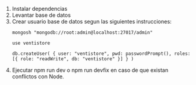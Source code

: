 1. Instalar dependencias
2. Levantar base de datos
3. Crear usuario base de datos segun las siguientes instrucciones:
   ```
   mongosh "mongodb://root:admin@localhost:27017/admin"
   ```
   ```
   use ventistore
   ```
   ```
   db.createUser( { user: "ventistore", pwd: passwordPrompt(), roles: [{ role: "readWrite", db: "ventistore" }] } )
   ```
5. Ejecutar npm run dev o npm run devfix en caso de que existan conflictos con Node.
